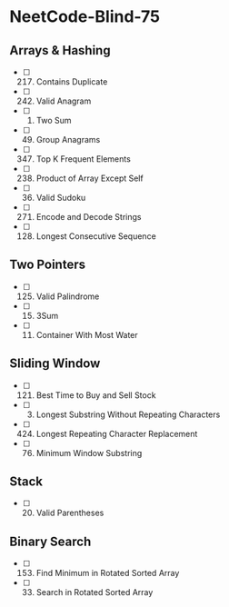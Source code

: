 # NeetCode-Blind-75

## Arrays & Hashing
- [ ] 217. Contains Duplicate
- [ ] 242. Valid Anagram
- [ ] 1. Two Sum
- [ ] 49. Group Anagrams
- [ ] 347. Top K Frequent Elements
- [ ] 238. Product of Array Except Self
- [ ] 36. Valid Sudoku
- [ ] 271. Encode and Decode Strings
- [ ] 128. Longest Consecutive Sequence

## Two Pointers
- [ ] 125. Valid Palindrome
- [ ] 15. 3Sum
- [ ] 11. Container With Most Water

## Sliding Window
- [ ] 121. Best Time to Buy and Sell Stock
- [ ] 3. Longest Substring Without Repeating Characters
- [ ] 424. Longest Repeating Character Replacement
- [ ] 76. Minimum Window Substring

## Stack
- [ ] 20. Valid Parentheses

## Binary Search
- [ ] 153. Find Minimum in Rotated Sorted Array
- [ ] 33. Search in Rotated Sorted Array
